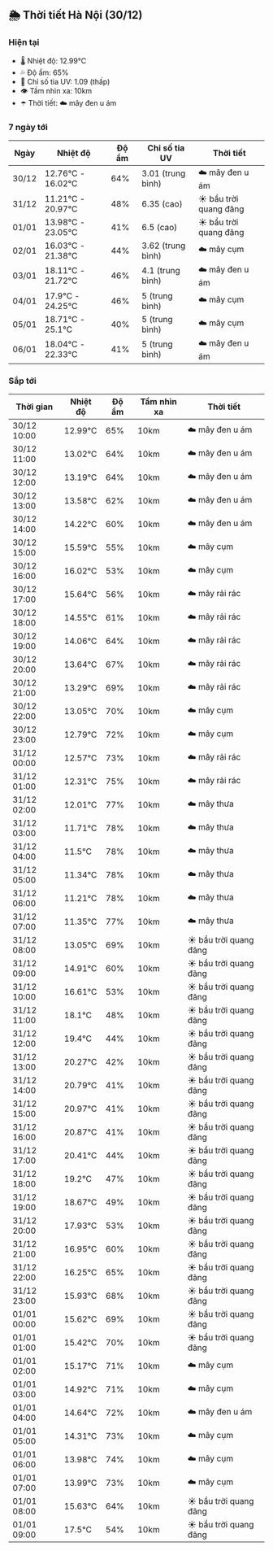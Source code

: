 ## 🌦️ Thời tiết Hà Nội (30/12)

### Hiện tại

- 🌡️ Nhiệt độ: 12.99℃
- 💦 Độ ẩm: 65%
- 🌟 Chỉ số tia UV: 1.09 (thấp)
- 👁️ Tầm nhìn xa: 10km
- ☂️ Thời tiết: ☁️ mây đen u ám

### 7 ngày tới

| Ngày | Nhiệt độ | Độ ẩm | Chỉ số tia UV | Thời tiết |
| --- | --- | --- | --- | --- |
| 30/12 | 12.76℃ - 16.02℃ | 64% | 3.01 (trung bình) | ☁️ mây đen u ám |
| 31/12 | 11.21℃ - 20.97℃ | 48% | 6.35 (cao) | ☀️ bầu trời quang đãng |
| 01/01 | 13.98℃ - 23.05℃ | 41% | 6.5 (cao) | ☀️ bầu trời quang đãng |
| 02/01 | 16.03℃ - 21.38℃ | 44% | 3.62 (trung bình) | ☁️ mây cụm |
| 03/01 | 18.11℃ - 21.72℃ | 46% | 4.1 (trung bình) | ☁️ mây đen u ám |
| 04/01 | 17.9℃ - 24.25℃ | 46% | 5 (trung bình) | ☁️ mây cụm |
| 05/01 | 18.71℃ - 25.1℃ | 40% | 5 (trung bình) | ☁️ mây cụm |
| 06/01 | 18.04℃ - 22.33℃ | 41% | 5 (trung bình) | ☁️ mây đen u ám |

### Sắp tới

| Thời gian | Nhiệt độ | Độ ẩm | Tầm nhìn xa | Thời tiết |
| --- | --- | --- | --- | --- |
| 30/12 10:00 | 12.99℃ | 65% | 10km | ☁️ mây đen u ám |
| 30/12 11:00 | 13.02℃ | 64% | 10km | ☁️ mây đen u ám |
| 30/12 12:00 | 13.19℃ | 64% | 10km | ☁️ mây đen u ám |
| 30/12 13:00 | 13.58℃ | 62% | 10km | ☁️ mây đen u ám |
| 30/12 14:00 | 14.22℃ | 60% | 10km | ☁️ mây đen u ám |
| 30/12 15:00 | 15.59℃ | 55% | 10km | ☁️ mây cụm |
| 30/12 16:00 | 16.02℃ | 53% | 10km | ☁️ mây cụm |
| 30/12 17:00 | 15.64℃ | 56% | 10km | ☁️ mây rải rác |
| 30/12 18:00 | 14.55℃ | 61% | 10km | ☁️ mây rải rác |
| 30/12 19:00 | 14.06℃ | 64% | 10km | ☁️ mây rải rác |
| 30/12 20:00 | 13.64℃ | 67% | 10km | ☁️ mây rải rác |
| 30/12 21:00 | 13.29℃ | 69% | 10km | ☁️ mây rải rác |
| 30/12 22:00 | 13.05℃ | 70% | 10km | ☁️ mây cụm |
| 30/12 23:00 | 12.79℃ | 72% | 10km | ☁️ mây cụm |
| 31/12 00:00 | 12.57℃ | 73% | 10km | ☁️ mây rải rác |
| 31/12 01:00 | 12.31℃ | 75% | 10km | ☁️ mây rải rác |
| 31/12 02:00 | 12.01℃ | 77% | 10km | ☁️ mây thưa |
| 31/12 03:00 | 11.71℃ | 78% | 10km | ☁️ mây thưa |
| 31/12 04:00 | 11.5℃ | 78% | 10km | ☁️ mây thưa |
| 31/12 05:00 | 11.34℃ | 78% | 10km | ☁️ mây thưa |
| 31/12 06:00 | 11.21℃ | 78% | 10km | ☁️ mây thưa |
| 31/12 07:00 | 11.35℃ | 77% | 10km | ☁️ mây thưa |
| 31/12 08:00 | 13.05℃ | 69% | 10km | ☀️ bầu trời quang đãng |
| 31/12 09:00 | 14.91℃ | 60% | 10km | ☀️ bầu trời quang đãng |
| 31/12 10:00 | 16.61℃ | 53% | 10km | ☀️ bầu trời quang đãng |
| 31/12 11:00 | 18.1℃ | 48% | 10km | ☀️ bầu trời quang đãng |
| 31/12 12:00 | 19.4℃ | 44% | 10km | ☀️ bầu trời quang đãng |
| 31/12 13:00 | 20.27℃ | 42% | 10km | ☀️ bầu trời quang đãng |
| 31/12 14:00 | 20.79℃ | 41% | 10km | ☀️ bầu trời quang đãng |
| 31/12 15:00 | 20.97℃ | 41% | 10km | ☀️ bầu trời quang đãng |
| 31/12 16:00 | 20.87℃ | 41% | 10km | ☀️ bầu trời quang đãng |
| 31/12 17:00 | 20.41℃ | 44% | 10km | ☀️ bầu trời quang đãng |
| 31/12 18:00 | 19.2℃ | 47% | 10km | ☀️ bầu trời quang đãng |
| 31/12 19:00 | 18.67℃ | 49% | 10km | ☀️ bầu trời quang đãng |
| 31/12 20:00 | 17.93℃ | 53% | 10km | ☀️ bầu trời quang đãng |
| 31/12 21:00 | 16.95℃ | 60% | 10km | ☀️ bầu trời quang đãng |
| 31/12 22:00 | 16.25℃ | 65% | 10km | ☀️ bầu trời quang đãng |
| 31/12 23:00 | 15.93℃ | 68% | 10km | ☀️ bầu trời quang đãng |
| 01/01 00:00 | 15.62℃ | 69% | 10km | ☀️ bầu trời quang đãng |
| 01/01 01:00 | 15.42℃ | 70% | 10km | ☀️ bầu trời quang đãng |
| 01/01 02:00 | 15.17℃ | 71% | 10km | ☁️ mây cụm |
| 01/01 03:00 | 14.92℃ | 71% | 10km | ☁️ mây cụm |
| 01/01 04:00 | 14.64℃ | 72% | 10km | ☁️ mây đen u ám |
| 01/01 05:00 | 14.31℃ | 73% | 10km | ☁️ mây cụm |
| 01/01 06:00 | 13.98℃ | 74% | 10km | ☁️ mây cụm |
| 01/01 07:00 | 13.99℃ | 73% | 10km | ☁️ mây cụm |
| 01/01 08:00 | 15.63℃ | 64% | 10km | ☀️ bầu trời quang đãng |
| 01/01 09:00 | 17.5℃ | 54% | 10km | ☀️ bầu trời quang đãng |
